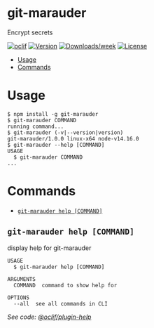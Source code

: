 git-marauder
============

Encrypt secrets

[![oclif](https://img.shields.io/badge/cli-oclif-brightgreen.svg)](https://oclif.io)
[![Version](https://img.shields.io/npm/v/git-marauder.svg)](https://npmjs.org/package/git-marauder)
[![Downloads/week](https://img.shields.io/npm/dw/git-marauder.svg)](https://npmjs.org/package/git-marauder)
[![License](https://img.shields.io/npm/l/git-marauder.svg)](https://github.com/tpucci/git-marauder/blob/master/package.json)

<!-- toc -->
* [Usage](#usage)
* [Commands](#commands)
<!-- tocstop -->
# Usage
<!-- usage -->
```sh-session
$ npm install -g git-marauder
$ git-marauder COMMAND
running command...
$ git-marauder (-v|--version|version)
git-marauder/1.0.0 linux-x64 node-v14.16.0
$ git-marauder --help [COMMAND]
USAGE
  $ git-marauder COMMAND
...
```
<!-- usagestop -->
# Commands
<!-- commands -->
* [`git-marauder help [COMMAND]`](#git-marauder-help-command)

## `git-marauder help [COMMAND]`

display help for git-marauder

```
USAGE
  $ git-marauder help [COMMAND]

ARGUMENTS
  COMMAND  command to show help for

OPTIONS
  --all  see all commands in CLI
```

_See code: [@oclif/plugin-help](https://github.com/oclif/plugin-help/blob/v3.2.2/src/commands/help.ts)_
<!-- commandsstop -->
